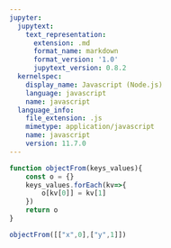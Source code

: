 ```yaml
---
jupyter:
  jupytext:
    text_representation:
      extension: .md
      format_name: markdown
      format_version: '1.0'
      jupytext_version: 0.8.2
  kernelspec:
    display_name: Javascript (Node.js)
    language: javascript
    name: javascript
  language_info:
    file_extension: .js
    mimetype: application/javascript
    name: javascript
    version: 11.7.0
---
```


```javascript
function objectFrom(keys_values){
    const o = {}
    keys_values.forEach(kv=>{
        o[kv[0]] = kv[1]
    })
    return o
}
```

```javascript
objectFrom([["x",0],["y",1]])
```

```javascript

```
